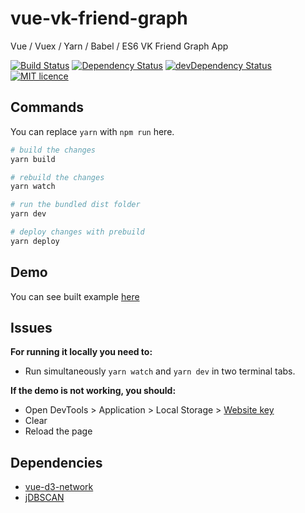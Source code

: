 # vue-vk-friend-graph
Vue / Vuex / Yarn / Babel / ES6 VK Friend Graph App

<p>
<a href="https://travis-ci.org/Beraliv/vue-vk-friend-graph"><img src="https://travis-ci.org/Beraliv/vue-vk-friend-graph.svg" alt="Build Status"></a>
<a href='https://david-dm.org/Beraliv/vue-vk-friend-graph'><img src='https://david-dm.org/Beraliv/vue-vk-friend-graph.svg' alt="Dependency Status"></a>
<a href="https://david-dm.org/Beraliv/vue-vk-friend-graph/?type=dev"><img src="https://david-dm.org/Beraliv/vue-vk-friend-graph/dev-status.svg" alt="devDependency Status"></a>
<a href="https://opensource.org/licenses/MIT"><img src="https://img.shields.io/badge/License-MIT-green.svg" alt="MIT licence"></a>
</p>

## Commands

You can replace `yarn` with `npm run` here.

```bash
# build the changes
yarn build

# rebuild the changes
yarn watch

# run the bundled dist folder
yarn dev

# deploy changes with prebuild
yarn deploy
```

## Demo

You can see built example [here](https://beraliv.github.io/vue-vk-friend-graph/)

## Issues

**For running it locally you need to:**

- Run simultaneously `yarn watch` and `yarn dev` in two terminal tabs.

**If the demo is not working, you should:**

- Open DevTools > Application > Local Storage > [Website key](https://beraliv.github.io/vue-vk-friend-graph/)
- Clear
- Reload the page

## Dependencies

- [vue-d3-network](https://github.com/emiliorizzo/vue-d3-network)
- [jDBSCAN](https://github.com/upphiminn/jDBSCAN)